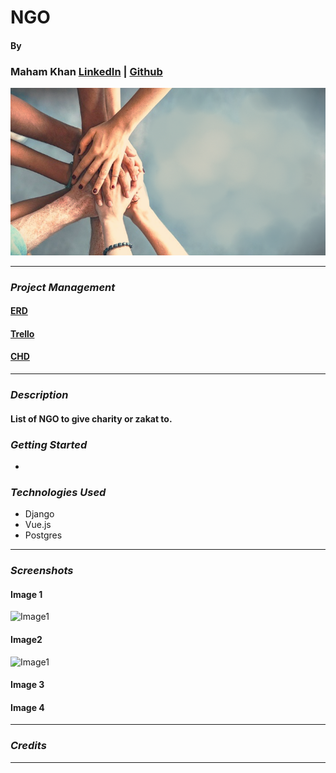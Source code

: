 # NGO


#### By
### Maham Khan [LinkedIn](https://www.linkedin.com/in/mahamakhan/)  | [Github](https://github.com/mahamakhan)

![Image1](bg.png)

---

### **_Project Management_**
#### [ERD](https://drive.google.com/file/d/1j2_thImyaYARksdwc7nsi91IIZhg4IqA/view?usp=sharing)
#### [Trello](https://trello.com/b/UXMspA9m/ngo)
#### [CHD](https://drive.google.com/file/d/1e39UerYn0GRhvoiyoMu2pj3mr9o8ag_r/view?usp=sharing)

---
### **_Description_**
#### List of NGO to give charity or zakat to. 
#### 

### **_Getting Started_**
-


### **_Technologies Used_**
- Django
- Vue.js
- Postgres

---
### **_Screenshots_**
#### Image 1
![Image1](img.png.png)

#### Image2
![Image1](img1.png.png)

#### Image 3


#### Image 4

---
### **_Credits_**

---